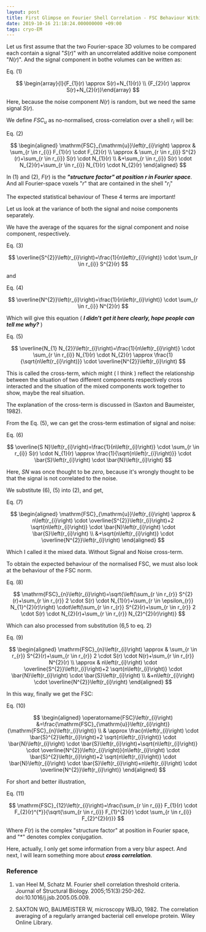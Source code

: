 ```yaml
---
layout: post
title: First Glimpse on Fourier Shell Correlation - FSC Behaviour Within A Shell
date: 2019-10-16 21:18:24.000000000 +09:00
tags: cryo-EM
---
```


Let us first assume that the two Fourier-space 3D volumes to be compared each contain a signal "$S(r)$" with an uncorrelated additive noise component "$N(r)$". And the signal component in bothe volumes can be written as:

Eq. (1)

$$
\begin{array}{l}{F_{1}(r) \approx S(r)+N_{1}(r)} \\ {F_{2}(r) \approx S(r)+N_{2}(r)}\end{array}
$$

Here, because the noise component $N(r)$ is random, but we need the same signal $S(r)$.

We define $FSC_u$ as no-normalised, cross-correlation over a shell $r_i$ will be:

Eq. (2)

$$
\begin{aligned} \mathrm{FSC}_{\mathrm{u}}\left(r_{i}\right) \approx & \sum_{r \in r_{i}} F_{1}(r) \cdot F_{2}(r) \\ \approx & \sum_{r \in r_{i}} S^{2}(r)+\sum_{r \in r_{i}} S(r) \cdot N_{1}(r) \\ &+\sum_{r \in r_{i}} S(r) \cdot N_{2}(r)+\sum_{r \in r_{i}} N_{1}(r) \cdot N_{2}(r) \end{aligned}
$$

In (1) and (2), $F(r)$ is the ***"structure factor" at position $r$ in Fourier space***. And all Fourier-space voxels "$r$" that are contained in the shell "$r_i$"

The expected statistical behaviour of These 4 terms are important! 

Let us look at the variance of both the signal and noise components separately.

We have the average of the squares for the signal component and noise component, respectively.

Eq. (3)

$$
\overline{S^{2}}\left(r_{i}\right)=\frac{1}{n\left(r_{i}\right)} \cdot \sum_{r \in r_{i}} S^{2}(r)
$$

and

Eq. (4)

$$
\overline{N^{2}}\left(r_{i}\right)=\frac{1}{n\left(r_{i}\right)} \cdot \sum_{r \in r_{i}} N^{2}(r)
$$

Which will give this equation ( ***I didn't get it here clearly, hope people can tell me why?*** )

Eq. (5)

$$
\overline{N_{1} N_{2}}\left(r_{i}\right)=\frac{1}{n\left(r_{i}\right)} \cdot \sum_{r \in r_{i}} N_{1}(r) \cdot N_{2}(r) \approx \frac{1}{\sqrt{n\left(r_{i}\right)}} \cdot \overline{N^{2}}\left(r_{i}\right)
$$

This is called the cross-term, which might ( I think ) reflect the relationship between the situation of two different components respectively cross interacted and the situation of the mixed components work together to show, maybe the real situation.

The explanation of the cross-term is discussed in (Saxton and Baumeister, 1982).

From the Eq. (5), we can get the cross-term estimation of signal and noise:

Eq. (6)

$$
\overline{S N}\left(r_{i}\right)=\frac{1}{n\left(r_{i}\right)} \cdot \sum_{r \in r_{i}} S(r) \cdot N_{1}(r) \approx \frac{1}{\sqrt{n\left(r_{i}\right)}} \cdot \bar{S}\left(r_{i}\right) \cdot \bar{N}\left(r_{i}\right)
$$

Here, $SN$ was once thought to be $zero$, because it's wrongly thought to be that the signal is not correlated to the noise.

We substitute (6), (5) into (2), and get,

Eq. (7)

$$
\begin{aligned} \mathrm{FSC}_{\mathrm{u}}\left(r_{i}\right) \approx & n\left(r_{i}\right) \cdot \overline{S^{2}}\left(r_{i}\right)+2 \sqrt{n\left(r_{i}\right)} \cdot \bar{N}\left(r_{i}\right) \cdot \bar{S}\left(r_{i}\right) \\ &+\sqrt{n\left(r_{i}\right)} \cdot \overline{N^{2}}\left(r_{i}\right) \end{aligned}
$$

Which I called it the mixed data. Without Signal and Noise cross-term.

To obtain the expected behaviour of the normalised FSC, we must also look at the behaviour of the FSC norm.

Eq. (8)

$$
\mathrm{FSC}_{n}\left(r_{i}\right)=\sqrt{\left(\sum_{r \in r_{r}} S^{2}(r)+\sum_{r \in r_{r}} 2 \cdot S(r) \cdot N_{1}(r)+\sum_{r \in \epsilon_{r}} N_{1}^{2}(r)\right) \cdot\left(\sum_{r \in r_{r}} S^{2}(r)+\sum_{r \in r_{r}} 2 \cdot S(r) \cdot N_{2}(r)+\sum_{r \in r_{r}} N_{2}^{2}(r)\right)}
$$

Which can also processed from substitution (6,5 to eq. 2)

Eq. (9)

$$
\begin{aligned} \mathrm{FSC}_{n}\left(r_{i}\right) \approx & \sum_{r \in r_{r}} S^{2}(r)+\sum_{r \in r_{r}} 2 \cdot S(r) \cdot N(r)+\sum_{r \in r_{r}} N^{2}(r) \\ \approx & n\left(r_{i}\right) \cdot \overline{S^{2}}\left(r_{i}\right)+2 \sqrt{n\left(r_{i}\right)} \cdot \bar{N}\left(r_{i}\right) \cdot \bar{S}\left(r_{i}\right) \\ &+n\left(r_{i}\right) \cdot \overline{N^{2}}\left(r_{i}\right) \end{aligned}
$$

In this way, finally we get the FSC:

Eq. (10)

$$
\begin{aligned} \operatorname{FSC}\left(r_{i}\right) &=\frac{\mathrm{FSC}_{\mathrm{u}}\left(r_{i}\right)}{\mathrm{FSC}_{n}\left(r_{i}\right)} \\ & \approx \frac{n\left(r_{i}\right) \cdot \bar{S}^{2}\left(r_{i}\right)+2 \sqrt{n\left(r_{i}\right)} \cdot \bar{N}\left(r_{i}\right) \cdot \bar{S}\left(r_{i}\right)+\sqrt{n\left(r_{i}\right)} \cdot \overline{N^{2}}\left(r_{i}\right)}{n\left(r_{i}\right) \cdot \bar{S}^{2}\left(r_{i}\right)+2 \sqrt{n\left(r_{i}\right)} \cdot \bar{N}\left(r_{i}\right) \cdot \bar{S}\left(r_{i}\right)+n\left(r_{i}\right) \cdot \overline{N^{2}}\left(r_{i}\right)} \end{aligned}
$$

For short and better illustration,

Eq. (11)

$$
\mathrm{FSC}_{12}\left(r_{i}\right)=\frac{\sum_{r \in r_{i}} F_{1}(r) \cdot F_{2}(r)^{*}}{\sqrt{\sum_{r \in r_{i}} F_{1}^{2}(r) \cdot \sum_{r \in r_{i}} F_{2}^{2}(r)}}
$$

Where $F(r)$ is the complex "structure factor" at position in Fourier space, and "$*$" denotes complex conjugation.

Here, actually, I only get some information from a very blur aspect. And next, I will learn something more about ***cross correlation***.

### Reference

1.	van Heel M, Schatz M. Fourier shell correlation threshold criteria. Journal of Structural Biology. 2005;151(3):250-262. doi:10.1016/j.jsb.2005.05.009.

2.	SAXTON WO, BAUMEISTER W, microscopy WBJO, 1982. The correlation averaging of a regularly arranged bacterial cell envelope protein. Wiley Online Library.
